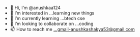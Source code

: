 - 👋 Hi, I’m @anushkaa124
- 👀 I’m interested in ...learning new things
- 🌱 I’m currently learning ...btech cse
- 💞️ I’m looking to collaborate on ...coding
- 📫 How to reach me ...gmail-anushkashakya53@gmail.com

<!---
anushkaa124/anushkaa124 is a ✨ special ✨ repository because its `README.md` (this file) appears on your GitHub profile.
You can click the Preview link to take a look at your changes.
--->
